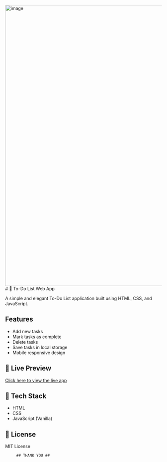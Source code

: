 <img width="1500" height="900" alt="image" src="https://github.com/user-attachments/assets/859c373e-d332-4042-8563-dfe22a72077f" /># 📝 To-Do List Web App

A simple and elegant To-Do List application built using HTML, CSS, and JavaScript.

## Features
- Add new tasks
- Mark tasks as complete
- Delete tasks
- Save tasks in local storage
- Mobile responsive design

## 🔗 Live Preview
[Click here to view the live app](https://subham754.github.io/todo-list-web-app/)

## 📁 Tech Stack
- HTML
- CSS
- JavaScript (Vanilla)
## 📜 License
MIT License


         ## THANK YOU ##
